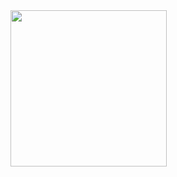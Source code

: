 <img src = "https://github.com/Dhruv-Kathiriya/2nd_lec_rechtext-2/assets/150034575/162c822f-fbfd-41b9-902d-5e905420c719" width = "250px">

